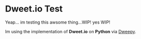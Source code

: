 # Dweet.io Test

Yeap... im testing this awsome thing...WIP! yes WIP!

Im using the implementation of **Dweet.io** on **Python** via [Dweepy](https://github.com/paddycarey/dweepy).
